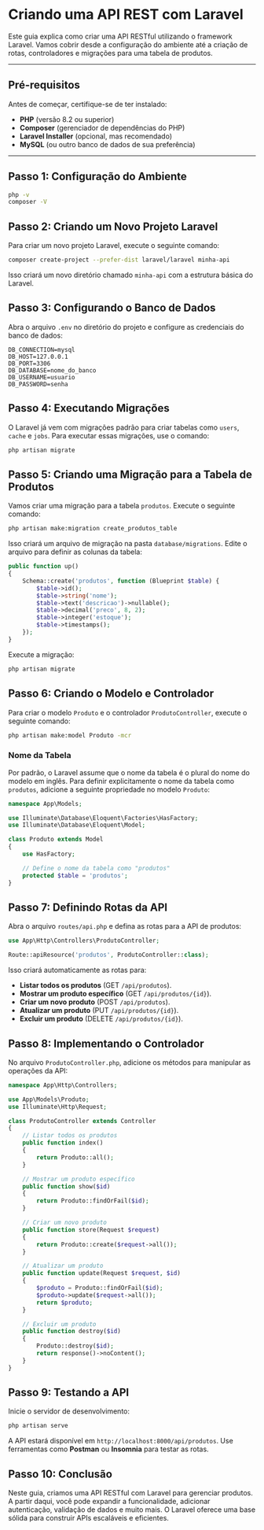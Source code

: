 # Criando uma API REST com Laravel

Este guia explica como criar uma API RESTful utilizando o framework Laravel. Vamos cobrir desde a configuração do ambiente até a criação de rotas, controladores e migrações para uma tabela de produtos.

---

## Pré-requisitos

Antes de começar, certifique-se de ter instalado:

- **PHP** (versão 8.2 ou superior)
- **Composer** (gerenciador de dependências do PHP)
- **Laravel Installer** (opcional, mas recomendado)
- **MySQL** (ou outro banco de dados de sua preferência)

---

## Passo 1: Configuração do Ambiente

```bash
php -v
composer -V
```

## Passo 2: Criando um Novo Projeto Laravel

Para criar um novo projeto Laravel, execute o seguinte comando:

```bash
composer create-project --prefer-dist laravel/laravel minha-api
```

Isso criará um novo diretório chamado `minha-api` com a estrutura básica do Laravel.

## Passo 3: Configurando o Banco de Dados

Abra o arquivo `.env` no diretório do projeto e configure as credenciais do banco de dados:

```env
DB_CONNECTION=mysql
DB_HOST=127.0.0.1
DB_PORT=3306
DB_DATABASE=nome_do_banco
DB_USERNAME=usuario
DB_PASSWORD=senha
```

## Passo 4: Executando Migrações

O Laravel já vem com migrações padrão para criar tabelas como `users`, `cache` e `jobs`. Para executar essas migrações, use o comando:

```bash
php artisan migrate
```

## Passo 5: Criando uma Migração para a Tabela de Produtos

Vamos criar uma migração para a tabela `produtos`. Execute o seguinte comando:

```bash
php artisan make:migration create_produtos_table
```

Isso criará um arquivo de migração na pasta `database/migrations`. Edite o arquivo para definir as colunas da tabela:

```php
public function up()
{
    Schema::create('produtos', function (Blueprint $table) {
        $table->id();
        $table->string('nome');
        $table->text('descricao')->nullable();
        $table->decimal('preco', 8, 2);
        $table->integer('estoque');
        $table->timestamps();
    });
}
```

Execute a migração:

```bash
php artisan migrate
```

## Passo 6: Criando o Modelo e Controlador

Para criar o modelo `Produto` e o controlador `ProdutoController`, execute o seguinte comando:

```bash
php artisan make:model Produto -mcr
```

### Nome da Tabela

Por padrão, o Laravel assume que o nome da tabela é o plural do nome do modelo em inglês. Para definir explicitamente o nome da tabela como `produtos`, adicione a seguinte propriedade no modelo `Produto`:

```php
namespace App\Models;

use Illuminate\Database\Eloquent\Factories\HasFactory;
use Illuminate\Database\Eloquent\Model;

class Produto extends Model
{
    use HasFactory;

    // Define o nome da tabela como "produtos"
    protected $table = 'produtos';
}
```

## Passo 7: Definindo Rotas da API

Abra o arquivo `routes/api.php` e defina as rotas para a API de produtos:

```php
use App\Http\Controllers\ProdutoController;

Route::apiResource('produtos', ProdutoController::class);
```

Isso criará automaticamente as rotas para:

- **Listar todos os produtos** (GET `/api/produtos`).
- **Mostrar um produto específico** (GET `/api/produtos/{id}`).
- **Criar um novo produto** (POST `/api/produtos`).
- **Atualizar um produto** (PUT `/api/produtos/{id}`).
- **Excluir um produto** (DELETE `/api/produtos/{id}`).

## Passo 8: Implementando o Controlador

No arquivo `ProdutoController.php`, adicione os métodos para manipular as operações da API:

```php
namespace App\Http\Controllers;

use App\Models\Produto;
use Illuminate\Http\Request;

class ProdutoController extends Controller
{
    // Listar todos os produtos
    public function index()
    {
        return Produto::all();
    }

    // Mostrar um produto específico
    public function show($id)
    {
        return Produto::findOrFail($id);
    }

    // Criar um novo produto
    public function store(Request $request)
    {
        return Produto::create($request->all());
    }

    // Atualizar um produto
    public function update(Request $request, $id)
    {
        $produto = Produto::findOrFail($id);
        $produto->update($request->all());
        return $produto;
    }

    // Excluir um produto
    public function destroy($id)
    {
        Produto::destroy($id);
        return response()->noContent();
    }
}
```

## Passo 9: Testando a API

Inicie o servidor de desenvolvimento:

```bash
php artisan serve
```

A API estará disponível em `http://localhost:8000/api/produtos`. Use ferramentas como **Postman** ou **Insomnia** para testar as rotas.

## Passo 10: Conclusão

Neste guia, criamos uma API RESTful com Laravel para gerenciar produtos. A partir daqui, você pode expandir a funcionalidade, adicionar autenticação, validação de dados e muito mais. O Laravel oferece uma base sólida para construir APIs escaláveis e eficientes.
